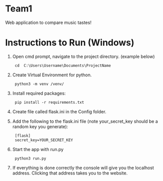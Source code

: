 

# Team1
Web application to compare music tastes!

# Instructions to Run (Windows)
1. Open cmd prompt, navigate to the project directory. (example below)

		cd  C:\Users\Username\Documents\ProjectName
2. Create Virtual Environment for python.

		python3 -m venv /venv/
3. Install required packages:

		pip install -r requirements.txt

4. Create file called flask.ini in the Config folder.

5. Add the following to the flask.ini file (note your_secret_key should be a random key you generate):  

		[flask]  
		secret_key=YOUR_SECRET_KEY

6. Start the app with run.py

		python3 run.py

7. If everything is done correctly the console will give you the localhost address. Clicking that address takes you to the website.
